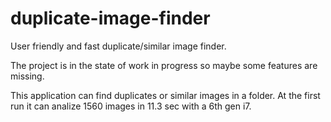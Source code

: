 # duplicate-image-finder
User friendly and fast duplicate/similar image finder.

The project is in the state of work in progress so maybe some features are missing.

This application can find duplicates or similar images in a folder.
At the first run it can analize 1560 images in 11.3 sec with a 6th gen i7.
